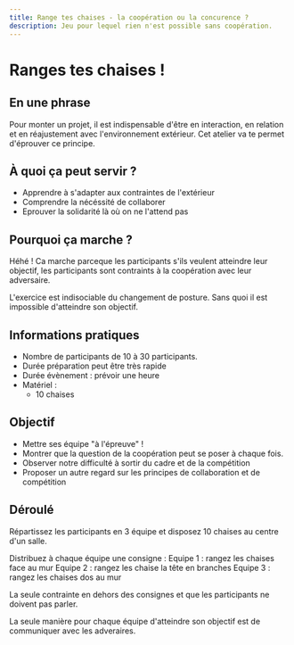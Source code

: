 ```yaml
---
title: Range tes chaises - la coopération ou la concurence ?
description: Jeu pour lequel rien n'est possible sans coopération.
---
```


# Ranges tes chaises !

## En une phrase
Pour monter un projet, il est indispensable d'être en interaction, en relation et en réajustement avec l'environnement extérieur. Cet atelier va te permet d'éprouver ce principe.

## À quoi ça peut servir ?
* Apprendre à s'adapter aux contraintes de l'extérieur
* Comprendre la nécéssité de collaborer
* Eprouver la solidarité là où on ne l'attend pas

## Pourquoi ça marche ?
Héhé ! Ca marche parceque les participants s'ils veulent atteindre leur objectif, les participants sont contraints à la coopération avec leur adversaire.

L'exercice est indisociable du changement de posture. Sans quoi il est impossible d'atteindre son objectif.


## Informations pratiques
* Nombre de participants de 10 à 30 participants.
* Durée préparation peut être très rapide
* Durée évènement : prévoir une heure
* Matériel :
    * 10 chaises


## Objectif
- Mettre ses équipe "à l'épreuve" !
- Montrer que la question de la coopération peut se poser à chaque fois.
- Observer notre difficulté à sortir du cadre et de la compétition
- Proposer un autre regard sur les principes de collaboration et de compétition


## Déroulé
Répartissez les participants en 3 équipe et disposez 10 chaises au centre d'un salle.

Distribuez à chaque équipe une consigne :
Equipe 1 : rangez les chaises face au mur
Equipe 2 : rangez les chaise la tête en branches
Equipe 3 : rangez les chaises dos au mur

La seule contrainte en dehors des consignes et que les participants ne doivent pas parler.

La seule manière pour chaque équipe d'atteindre son objectif est de communiquer avec les adveraires.
